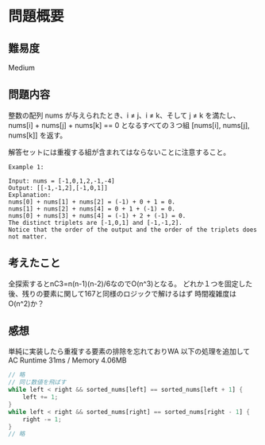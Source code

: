 # 問題概要

## 難易度

Medium

## 問題内容

整数の配列 nums が与えられたとき、i ≠ j、i ≠ k、そして j ≠ k を満たし、nums[i] + nums[j] + nums[k] == 0 となるすべての３つ組 [nums[i], nums[j], nums[k]] を返す。

解答セットには重複する組が含まれてはならないことに注意すること。

```
Example 1:

Input: nums = [-1,0,1,2,-1,-4]
Output: [[-1,-1,2],[-1,0,1]]
Explanation:
nums[0] + nums[1] + nums[2] = (-1) + 0 + 1 = 0.
nums[1] + nums[2] + nums[4] = 0 + 1 + (-1) = 0.
nums[0] + nums[3] + nums[4] = (-1) + 2 + (-1) = 0.
The distinct triplets are [-1,0,1] and [-1,-1,2].
Notice that the order of the output and the order of the triplets does not matter.
```

## 考えたこと

全探索するとnC3=n(n-1)(n-2)/6なのでO(n^3)となる。
どれか１つを固定した後、残りの要素に関して167と同様のロジックで解けるはず
時間複雑度はO(n^2)か？

## 感想

単純に実装したら重複する要素の排除を忘れておりWA
以下の処理を追加してAC
Runtime 31ms / Memory 4.06MB

```rust
// 略
// 同じ数値を飛ばす
while left < right && sorted_nums[left] == sorted_nums[left + 1] {
    left += 1;
}
while left < right && sorted_nums[right] == sorted_nums[right - 1] {
    right -= 1;
}
// 略
```

